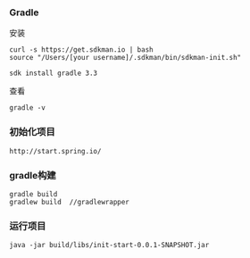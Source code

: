 ### Gradle 

安装

```
curl -s https://get.sdkman.io | bash
source "/Users/[your username]/.sdkman/bin/sdkman-init.sh"
```

```
sdk install gradle 3.3
```

查看

```
gradle -v
```

### 初始化项目

```
http://start.spring.io/
```

### gradle构建

```
gradle build
gradlew build  //gradlewrapper
```

### 运行项目

```
java -jar build/libs/init-start-0.0.1-SNAPSHOT.jar
```


